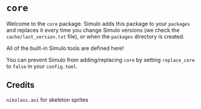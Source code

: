 # `core`

Welcome to the `core` package. Simulo adds this package to your `packages` and replaces it every time you change Simulo versions (we check the `cache/last_version.txt` file), or when the `packages` directory is created.

All of the built-in Simulo tools are defined here!

You can prevent Simulo from adding/replacing `core` by setting `replace_core` to `false` in your `config.toml`.

## Credits

`nikolass.avi` for skeleton sprites
